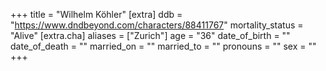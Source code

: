 +++
title = "Wilhelm Köhler"
[extra]
ddb = "https://www.dndbeyond.com/characters/88411767"
mortality_status = "Alive"
[extra.cha]
aliases = ["Zurich"]
age = "36"
date_of_birth = ""
date_of_death = ""
married_on = ""
married_to = ""
pronouns = ""
sex = ""
+++

